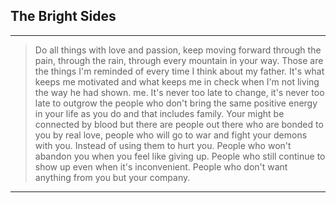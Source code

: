 ## The Bright Sides

---

>Do all things with love and passion, keep moving forward through the pain, through the rain, through every mountain in your way. Those are the things I'm reminded of every time I think about my father. It's what keeps me motivated and what keeps me in check when I'm not living the way he had shown. me. It's never too late to change, it's never too late to outgrow the people who don't bring the same positive energy in your life as you do and that includes family. Your might be connected by blood but there are people out there who are bonded to you by real love, people who will go to war and fight your demons with you. Instead of using them to hurt you. People who won't abandon you when you feel like giving up. People who still continue to show up even when it's inconvenient. People who don't want anything from you but your company.

---